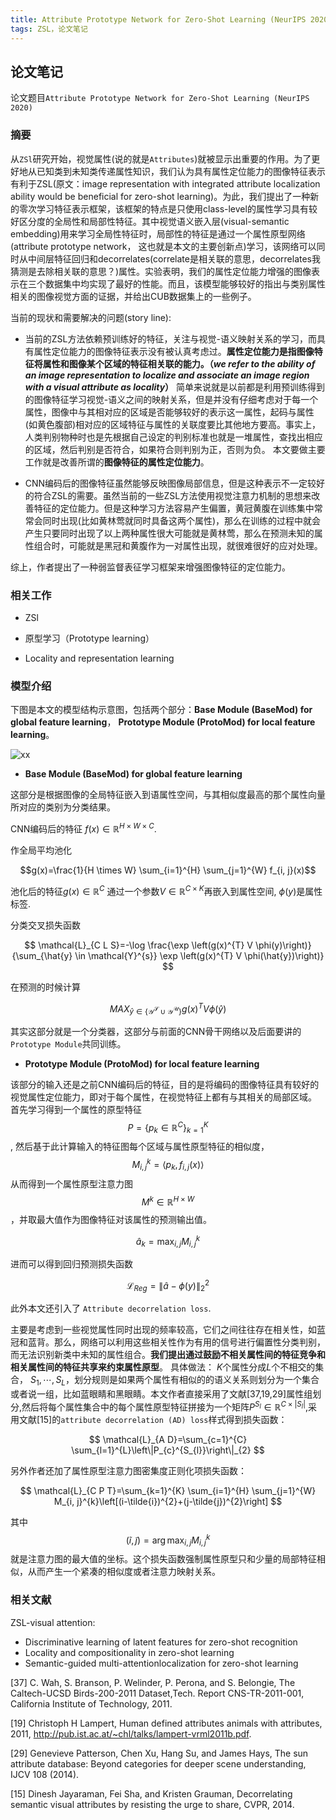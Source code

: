 ```yaml
---
title: Attribute Prototype Network for Zero-Shot Learning (NeurIPS 2020)
tags: ZSL，论文笔记
---
```


## 论文笔记

论文题目`Attribute Prototype Network for Zero-Shot Learning (NeurIPS 2020)`

### 摘要

从``ZSl``研究开始，视觉属性(说的就是`Attributes`)就被显示出重要的作用。为了更好地从已知类到未知类传递属性知识，我们认为具有属性定位能力的图像特征表示有利于ZSL(原文：image representation with integrated attribute localization ability would be beneficial for zero-shot learning)。为此，我们提出了一种新的零次学习特征表示框架，该框架的特点是只使用class-level的属性学习具有较好区分度的全局性和局部性特征。其中视觉语义嵌入层(visual-semantic embedding)用来学习全局性特征时，局部性的特征是通过一个属性原型网络(attribute prototype network， 这也就是本文的主要创新点)学习，该网络可以同时从中间层特征回归和decorrelates(correlate是相关联的意思，decorrelates我猜测是去除相关联的意思？)属性。实验表明，我们的属性定位能力增强的图像表示在三个数据集中均实现了最好的性能。而且，该模型能够较好的指出与类别属性相关的图像视觉方面的证据，并给出CUB数据集上的一些例子。

当前的现状和需要解决的问题(story line):
- 当前的ZSL方法依赖预训练好的特征，关注与视觉-语义映射关系的学习，而具有属性定位能力的图像特征表示没有被认真考虑过。**属性定位能力是指图像特征将属性和图像某个区域的特征相关联的能力。（*we refer to the ability of an image representation to localize and associate an image region with a visual attribute as locality*）** 
简单来说就是以前都是利用预训练得到的图像特征学习视觉-语义之间的映射关系，但是并没有仔细考虑对于每一个属性，图像中与其相对应的区域是否能够较好的表示这一属性，起码与属性(如黄色腹部)相对应的区域特征与属性的关联度要比其他地方要高。事实上，人类判别物种时也是先根据自己设定的判别标准也就是一堆属性，查找出相应的区域，然后判别是否符合，如果符合则判别为正，否则为负。
本文要做主要工作就是改善所谓的**图像特征的属性定位能力**。

- CNN编码后的图像特征虽然能够反映图像局部信息，但是这种表示不一定较好的符合ZSL的需要。虽然当前的一些ZSL方法使用视觉注意力机制的思想来改善特征的定位能力。但是这种学习方法容易产生偏置，黄冠黄腹在训练集中常常会同时出现(比如黄林莺就同时具备这两个属性)，那么在训练的过程中就会产生只要同时出现了以上两种属性很大可能就是黄林莺，那么在预测未知的属性组合时，可能就是黑冠和黄腹作为一对属性出现，就很难很好的应对处理。

综上，作者提出了一种弱监督表征学习框架来增强图像特征的定位能力。


### 相关工作

- ZSl

- 原型学习（Prototype learning）

- Locality and representation learning


### 模型介绍

下图是本文的模型结构示意图，包括两个部分：**Base Module (BaseMod) for global feature learning**， **Prototype Module (ProtoMod) for local feature learning**。


![xx](https://i.postimg.cc/PJjgppJY/image.png)

- **Base Module (BaseMod) for global feature learning**

这部分是根据图像的全局特征嵌入到语属性空间，与其相似度最高的那个属性向量所对应的类别为分类结果。

CNN编码后的特征 $f(x) \in  \mathbb{R}^{H \times W \times C}$.

作全局平均池化

$$g(x)=\frac{1}{H \times W} \sum_{i=1}^{H} \sum_{j=1}^{W} f_{i, j}(x)$$

池化后的特征$g(x) \in \mathbb{R}^{C}$ 通过一个参数$V \in \mathbb{R}^{C \times K}$再嵌入到属性空间, $\phi(y)$是属性标签.

分类交叉损失函数

$$
\mathcal{L}_{C L S}=-\log \frac{\exp \left(g(x)^{T} V \phi(y)\right)}{\sum_{\hat{y} \in \mathcal{Y}^{s}} \exp \left(g(x)^{T} V \phi(\hat{y})\right)}
$$


在预测的时候计算

$$
MAX_{ \hat{y} \in \{ \mathcal{Y^{S}} \cup \mathcal{Y^{U}} \}} g(x)^{T}V \phi(\hat{y})
$$

其实这部分就是一个分类器，这部分与前面的CNN骨干网络以及后面要讲的`Prototype Module`共同训练。

- **Prototype Module (ProtoMod) for local feature learning**

该部分的输入还是之前CNN编码后的特征，目的是将编码的图像特征具有较好的视觉属性定位能力，即对于每个属性，在视觉特征上都有与其相关的局部区域。
首先学习得到一个属性的原型特征 $$P=\{p_k \in \mathbb{R}^{C} \}_{k=1}^{K}$$, 然后基于此计算输入的特征图每个区域与属性原型特征的相似度，$$M_{i, j}^{k}=\left\langle p_{k}, f_{i, j}(x)\right\rangle$$从而得到一个属性原型注意力图$$M^{k} \in \mathbb{R}^{H \times W}$$，并取最大值作为图像特征对该属性的预测输出值。

$$
\hat{a}_{k}=\max _{i, j} M_{i, j}^{k}
$$

进而可以得到回归预测损失函数

$$
\mathcal{L}_{R e g}=\|\hat{a}-\phi(y)\|_{2}^{2}
$$

此外本文还引入了 `Attribute decorrelation loss`.

主要是考虑到一些视觉属性同时出现的频率较高，它们之间往往存在相关性，如蓝冠和蓝背。那么，网络可以利用这些相关性作为有用的信号进行偏置性分类判别，而无法识别新类中未知的属性组合。**我们提出通过鼓励不相关属性间的特征竞争和相关属性间的特征共享来约束属性原型**。
具体做法：
$K$个属性分成$L$个不相交的集合， $S_1, \cdots, S_L$，划分规则是如果两个属性有相似的的语义关系则划分为一个集合或者说一组，比如蓝眼睛和黑眼睛。本文作者直接采用了文献[37,19,29]属性组划分,然后将每个属性集合中的每个属性原型特征拼接为一个矩阵$P^{S_l} \in \mathbb{R}^{C \times |S_l|}$,采用文献[15]的`attribute decorrelation (AD) loss`样式得到损失函数：

$$
\mathcal{L}_{A D}=\sum_{c=1}^{C} \sum_{l=1}^{L}\left\|P_{c}^{S_{l}}\right\|_{2}
$$

另外作者还加了属性原型注意力图密集度正则化项损失函数：

$$
\mathcal{L}_{C P T}=\sum_{k=1}^{K} \sum_{i=1}^{H} \sum_{j=1}^{W} M_{i, j}^{k}\left[(i-\tilde{i})^{2}+(j-\tilde{j})^{2}\right]
$$

其中$$(\tilde{i}, \tilde{j})=\arg \max _{i, j} M_{i, j}^{k}$$就是注意力图的最大值的坐标。这个损失函数强制属性原型只和少量的局部特征相似，从而产生一个紧凑的相似度或者注意力映射关系。

### 相关文献

ZSL-visual attention:
 - Discriminative learning of latent features for zero-shot recognition
 - Locality and compositionality in zero-shot learning
 - Semantic-guided multi-attentionlocalization for zero-shot learning

[37] C. Wah, S. Branson, P. Welinder, P. Perona, and S. Belongie, The Caltech-UCSD Birds-200-2011 Dataset,Tech. Report CNS-TR-2011-001, California Institute of Technology, 2011.

[19] Christoph H Lampert, Human defined attributes animals with attributes, 2011, http://pub.ist.ac.at/~chl/talks/lampert-vrml2011b.pdf.

[29] Genevieve Patterson, Chen Xu, Hang Su, and James Hays, The sun attribute database: Beyond categories for deeper scene understanding, IJCV 108 (2014).

[15] Dinesh Jayaraman, Fei Sha, and Kristen Grauman, Decorrelating semantic visual attributes by resisting the urge to share, CVPR, 2014.
